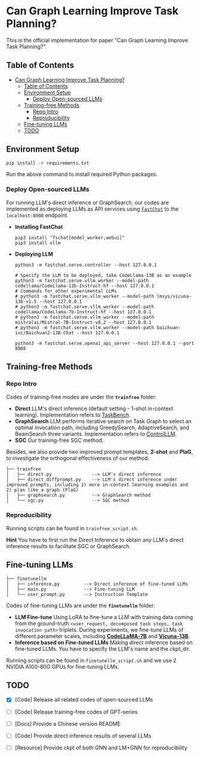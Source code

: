 # Can Graph Learning Improve Task Planning?

This is the official implementation for paper "Can Graph Learning Improve Task Planning?".

## Table of Contents

- [Can Graph Learning Improve Task Planning?](#can-graph-learning-improve-task-planning?)
   - [Table of Contents](#table-of-contents)
   - [Environment Setup](#environment-setup)
       - [Deploy Open-sourced LLMs](#deploy-open-sourced-llms)
   - [Training-free Methods](#training-free-methods)
       - [Repo Intro](#repo-intro)
       - [Reproducibility](#reproducibility)
   - [Fine-tuning LLMs](#fine-tuning-llms)
   - [TODO](#todo)


## Environment Setup

```shell
pip install -r requirements.txt
```

Run the above command to install required Python packages.

### Deploy Open-sourced LLMs

For running LLM's direct inference or GraphSearch, our codes are implemented as deploying LLMs as API services using [`FastChat`](https://github.com/lm-sys/FastChat) to the `localhost:8008` endpoint. 

* **Installing FastChat** 
  ```shell
  pip3 install "fschat[model_worker,webui]"
  pip3 install vllm
  ```

* **Deploying LLM**
  ```shell
  python3 -m fastchat.serve.controller --host 127.0.0.1 

  # Specify the LLM to be deployed, take CodeLlama-13B as an example
  python3 -m fastchat.serve.vllm_worker --model-path codellama/CodeLlama-13b-Instruct-hf --host 127.0.0.1
  # Commands for other experimental LLMs
  # python3 -m fastchat.serve.vllm_worker --model-path lmsys/vicuna-13b-v1.5 --host 127.0.0.1
  # python3 -m fastchat.serve.vllm_worker --model-path codellama/CodeLlama-7b-Instruct-hf --host 127.0.0.1
  # python3 -m fastchat.serve.vllm_worker --model-path mistralai/Mistral-7B-Instruct-v0.2 --host 127.0.0.1
  # python3 -m fastchat.serve.vllm_worker --model-path baichuan-inc/Baichuan2-13B-Chat --host 127.0.0.1
  
  python3 -m fastchat.serve.openai_api_server --host 127.0.0.1 --port 8008
  ```


## Training-free Methods 

### Repo Intro
Codes of training-free modes are under the **`trainfree`** folder:
* **Direct** LLM's direct inference (default setting - 1-shot in-context learning). Implementation refers to [TaskBench](https://github.com/microsoft/JARVIS/blob/main/taskbench/README.md).
* **GraphSearch** LLM performs iterative search on Task Graph to select an optimal invocation path, including GreedySearch, AdaptiveSearch, and BeamSearch three variants. Implementation refers to [ControlLLM](https://github.com/OpenGVLab/ControlLLM/blob/main/cllm/services/tog/tool.py).
* **SGC** Our training-free SGC method.

Besides, we also provide two improved prompt templates, **2-shot** and **PlaG**, to investigate the orthogonal effectiveness of our method. 

```
├── trainfree
│   ├── direct.py               --> LLM's direct inference
│   ├── direct_diffprompt.py    --> LLM's direct inference under improved prompts, including 1) more in-context learning examples and 2) plan like a graph (PlaG)
│   ├── graphsearch.py          --> GraphSearch method
│   └── sgc.py                  --> SGC method
```

### Reproducibility

Running scripts can be found in `trainfree_script.sh`. 

**Hint** You have to first run the Direct Inference to obtain any LLM's direct inference results to facilitate SGC or GraphSearch.



## Fine-tuning LLMs

```
├── finetunellm
│   ├── inference.py         --> Direct inference of fine-tuned LLMs
│   ├── main.py              --> Fine-tuning LLM
│   └── user_prompt.py       --> Instruction Template
```

Codes of fine-tuning LLMs are under the **`finetunellm`** folder:
* **LLM Fine-tune**  Using LoRA to fine-tune a LLM with training data coming from the ground-truth `<user_request, decomposed task steps, task invocation path>` triplets. During experiments, we fine-tune LLMs of different parameter scales, including **[CodeLLaMA-7B](https://huggingface.co/codellama/CodeLlama-7b-Instruct-hf)** and **[Vicuna-13B](https://huggingface.co/lmsys/vicuna-13b-v1.5)**.
* **Inference based on Fine-tuned LLMs** Making direct inference based on fine-tuned LLMs. You have to specify the LLM's name and the ckpt_dir. 

Running scripts can be found in `finetunellm_script.sh` and we use 2 NVIDIA A100-80G GPUs for fine-tuning LLMs.




## TODO 

- [x] [Code] Release all related codes of open-sourced LLMs
- [ ] [Code] Release training-free codes of GPT-series
- [ ] [Docs] Provide a Chinese version README
- [ ] [Code] Provide direct inference results of several LLMs
- [ ] [Resource] Provide ckpt of both GNN and LM+GNN for reproducibility

      
